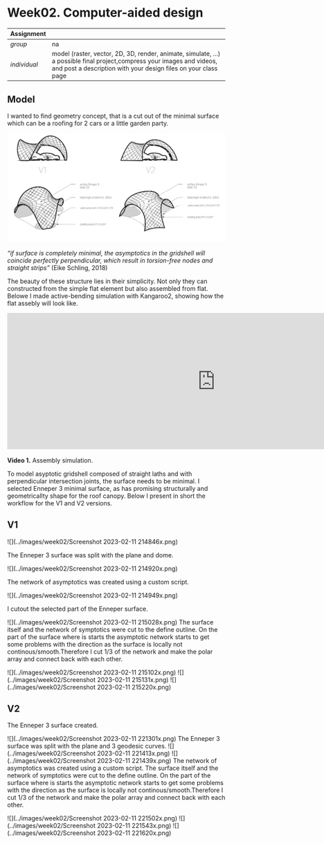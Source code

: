 # **Week02.** Computer-aided design

|Assignment    |                          |
| ----------- | ------------------------------------ |
| *group*       |  na
| *individual*      | model (raster, vector, 2D, 3D, render, animate, simulate, ...) a possible final project,compress your images and videos, and post a description with your design files on your class page |


## Model
I wanted to find geometry concept, that is a cut out of the minimal surface which can be a roofing for 2 cars or a little garden party.

![](../images/week02/V1V2-drawingsx.jpg)

*“if surface is completely minimal, the asymptotics in the gridshell will coincide perfectly perpendicular, which result in torsion-free nodes and straight strips”* (Eike Schling, 2018)

The beauty of these structure lies in their simplicity. Not only they can constructed from the simple flat element but also assembled from flat. Belowe I made active-bending simulation with Kangaroo2, showing how the flat assebly will look like.


<iframe width="960" height="315" src="https://youtube.com/embed/Mqb7dUGRLO0" frameborder="0" allow="autoplay; encrypted-media" allowfullscreen></iframe>

**Video 1.** Assembly simulation.


To model asyptotic gridshell composed of straight laths and with perpendicular intersection joints, the surface needs to be minimal. I selected Enneper 3 minimal surface, as has promising structurally and geometricallty shape for the roof canopy. Below I present in short the workflow for the V1 and V2 versions.

## V1

![](../images/week02/Screenshot 2023-02-11 214846x.png)

The Enneper 3  surface was split with the plane and dome.

![](../images/week02/Screenshot 2023-02-11 214920x.png)

The network of asymptotics was created using a custom script. 

![](../images/week02/Screenshot 2023-02-11 214949x.png)

I cutout the selected part of the Enneper surface. 

![](../images/week02/Screenshot 2023-02-11 215028x.png)
The surface itself and the network of symptotics were cut to the define outline. On the part of the surface where is starts the asymptotic network starts to get some problems with the direction as the surface is locally not continous/smooth.Therefore I cut 1/3 of the network and make the polar array and connect back with each other.

![](../images/week02/Screenshot 2023-02-11 215102x.png)
![](../images/week02/Screenshot 2023-02-11 215131x.png)
![](../images/week02/Screenshot 2023-02-11 215220x.png)

## V2
The Enneper 3 surface created.

![](../images/week02/Screenshot 2023-02-11 221301x.png)
The Enneper 3 surface was split with the plane and 3 geodesic curves.
![](../images/week02/Screenshot 2023-02-11 221413x.png)
![](../images/week02/Screenshot 2023-02-11 221439x.png)
The network of asymptotics was created using a custom script. The surface itself and the network of symptotics were cut to the define outline. On the part of the surface where is starts the asymptotic network starts to get some problems with the direction as the surface is locally not continous/smooth.Therefore I cut 1/3 of the network and make the polar array and connect back with each other.

![](../images/week02/Screenshot 2023-02-11 221502x.png)
![](../images/week02/Screenshot 2023-02-11 221543x.png)
![](../images/week02/Screenshot 2023-02-11 221620x.png)







